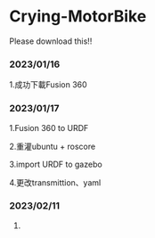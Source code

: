# Crying-MotorBike

Please download this!!

### 2023/01/16 ###
1.成功下載Fusion 360

### 2023/01/17 ###
1.Fusion 360 to URDF

2.重灌ubuntu + roscore

3.import URDF to gazebo

4.更改transmittion、yaml

### 2023/02/11 ###
1.

